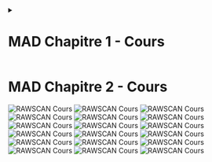 <details>
  
<summary> 

# MAD Chapitre 1 - Cours 

</summary>

![RAWSCAN Cours](https://github.com/gottburgm/Share/blob/master/PGITF/ANA/Scan/Ch1.cours.p2.jpg)
![RAWSCAN Cours](https://github.com/gottburgm/Share/blob/master/PGITF/ANA/Scan/Ch1.cours.p3.jpg)
![RAWSCAN Cours](https://github.com/gottburgm/Share/blob/master/PGITF/ANA/Scan/Ch1.cours.p4.jpg)
![RAWSCAN Cours](https://github.com/gottburgm/Share/blob/master/PGITF/ANA/Scan/Ch1.cours.p5.jpg)
![RAWSCAN Cours](https://github.com/gottburgm/Share/blob/master/PGITF/ANA/Scan/Ch1.cours.p6.jpg)
![RAWSCAN Cours](https://github.com/gottburgm/Share/blob/master/PGITF/ANA/Scan/Ch1.cours.p7.jpg)
![RAWSCAN Cours](https://github.com/gottburgm/Share/blob/master/PGITF/ANA/Scan/Ch1.cours.p8.jpg)
![RAWSCAN Cours](https://github.com/gottburgm/Share/blob/master/PGITF/ANA/Scan/Ch1.cours.p9.jpg)
![RAWSCAN Cours](https://github.com/gottburgm/Share/blob/master/PGITF/ANA/Scan/Ch1.cours.p10.jpg)
![RAWSCAN Cours](https://github.com/gottburgm/Share/blob/master/PGITF/ANA/Scan/Ch1.cours.p11.jpg)
![RAWSCAN Cours](https://github.com/gottburgm/Share/blob/master/PGITF/ANA/Scan/Ch1.cours.p12.jpg)
![RAWSCAN Cours](https://github.com/gottburgm/Share/blob/master/PGITF/ANA/Scan/Ch1.cours.p13.jpg)
![RAWSCAN Cours](https://github.com/gottburgm/Share/blob/master/PGITF/ANA/Scan/Ch1.cours.p14.jpg)
![RAWSCAN Cours](https://github.com/gottburgm/Share/blob/master/PGITF/ANA/Scan/Ch1.cours.p15.jpg)

</details>


<summary>

# MAD Chapitre 2 - Cours

</summary>

![RAWSCAN Cours](https://github.com/gottburgm/Share/blob/master/PGITF/ANA/Scan/Ch2.cours.p16.jpg)
![RAWSCAN Cours](https://github.com/gottburgm/Share/blob/master/PGITF/ANA/Scan/Ch2.cours.p17.jpg)
![RAWSCAN Cours](https://github.com/gottburgm/Share/blob/master/PGITF/ANA/Scan/Ch2.cours.p18.jpg)
![RAWSCAN Cours](https://github.com/gottburgm/Share/blob/master/PGITF/ANA/Scan/Ch2.cours.p19.jpg)
![RAWSCAN Cours](https://github.com/gottburgm/Share/blob/master/PGITF/ANA/Scan/Ch2.cours.p20.jpg)
![RAWSCAN Cours](https://github.com/gottburgm/Share/blob/master/PGITF/ANA/Scan/Ch2.cours.p21.jpg)
![RAWSCAN Cours](https://github.com/gottburgm/Share/blob/master/PGITF/ANA/Scan/Ch2.cours.p22.jpg)
![RAWSCAN Cours](https://github.com/gottburgm/Share/blob/master/PGITF/ANA/Scan/Ch2.cours.p23.jpg)
![RAWSCAN Cours](https://github.com/gottburgm/Share/blob/master/PGITF/ANA/Scan/Ch2.cours.p24.jpg)
![RAWSCAN Cours](https://github.com/gottburgm/Share/blob/master/PGITF/ANA/Scan/Ch2.cours.p25.jpg)
![RAWSCAN Cours](https://github.com/gottburgm/Share/blob/master/PGITF/ANA/Scan/Ch2.cours.p26.jpg)
![RAWSCAN Cours](https://github.com/gottburgm/Share/blob/master/PGITF/ANA/Scan/Ch2.cours.p27.jpg)
![RAWSCAN Cours](https://github.com/gottburgm/Share/blob/master/PGITF/ANA/Scan/Ch2.cours.p28.jpg)
![RAWSCAN Cours](https://github.com/gottburgm/Share/blob/master/PGITF/ANA/Scan/Ch2.cours.p29.jpg)
![RAWSCAN Cours](https://github.com/gottburgm/Share/blob/master/PGITF/ANA/Scan/Ch2.cours.p30.jpg)
![RAWSCAN Cours](https://github.com/gottburgm/Share/blob/master/PGITF/ANA/Scan/Ch2.cours.p31.jpg)
![RAWSCAN Cours](https://github.com/gottburgm/Share/blob/master/PGITF/ANA/Scan/Ch2.cours.p32.jpg)
![RAWSCAN Cours](https://github.com/gottburgm/Share/blob/master/PGITF/ANA/Scan/Ch2.cours.p33.jpg)

</details>
